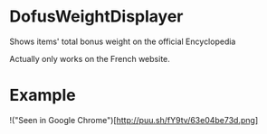 # DofusWeightDisplayer
Shows items' total bonus weight on the official Encyclopedia 

Actually only works on the French website.

# Example
!("Seen in Google Chrome")[http://puu.sh/fY9tv/63e04be73d.png]

